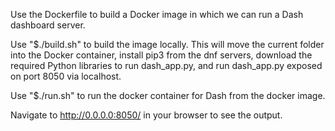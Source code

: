 Use the Dockerfile to build a Docker image in which we can run
a Dash dashboard server.

Use "$./build.sh" to build the image locally.
    This will move the current folder into the Docker container,
    install pip3 from the dnf servers,
    download the required Python libraries to run dash_app.py,
    and run dash_app.py exposed on port 8050 via localhost.

Use "$./run.sh" to run the docker container for Dash from the docker image.

Navigate to http://0.0.0.0:8050/ in your browser to see the output. 
